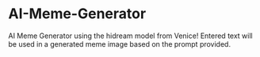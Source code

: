 # AI-Meme-Generator
AI Meme Generator using the hidream model from Venice! Entered text will be used in a generated meme image based on the prompt provided.
